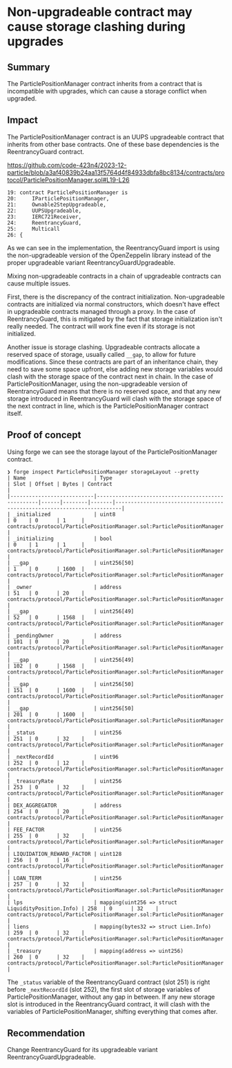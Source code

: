 # Non-upgradeable contract may cause storage clashing during upgrades

## Summary

The ParticlePositionManager contract inherits from a contract that is incompatible with upgrades, which can cause a storage conflict when upgraded.

## Impact

The ParticlePositionManager contract is an UUPS upgradeable contract that inherits from other base contracts. One of these base dependencies is the ReentrancyGuard contract.

https://github.com/code-423n4/2023-12-particle/blob/a3af40839b24aa13f5764d4f84933dbfa8bc8134/contracts/protocol/ParticlePositionManager.sol#L19-L26

```solidity
19: contract ParticlePositionManager is
20:     IParticlePositionManager,
21:     Ownable2StepUpgradeable,
22:     UUPSUpgradeable,
23:     IERC721Receiver,
24:     ReentrancyGuard,
25:     Multicall
26: {
```

As we can see in the implementation, the ReentrancyGuard import is using the non-upgradeable version of the OpenZeppelin library instead of the proper upgradeable variant ReentrancyGuardUpgradeable. 

Mixing non-upgradeable contracts in a chain of upgradeable contracts can cause multiple issues. 

First, there is the discrepancy of the contract initialization. Non-upgradeable contracts are initialized via normal constructors, which doesn't have effect in upgradeable contracts managed through a proxy. In the case of ReentrancyGuard, this is mitigated by the fact that storage initialization isn't really needed. The contract will work fine even if its storage is not initialized.

Another issue is storage clashing. Upgradeable contracts allocate a reserved space of storage, usually called `__gap`, to allow for future modifications. Since these contracts are part of an inheritance chain, they need to save some space upfront, else adding new storage variables would clash with the storage space of the contract next in chain. In the case of ParticlePositionManager, using the non-upgradeable version of ReentrancyGuard means that there is no reserved space, and that any new storage introduced in ReentrancyGuard will clash with the storage space of the next contract in line, which is the ParticlePositionManager contract itself.

## Proof of concept

Using forge we can see the storage layout of the ParticlePositionManager contract.

```text
❯ forge inspect ParticlePositionManager storageLayout --pretty
| Name                      | Type                                              | Slot | Offset | Bytes | Contract                                                               |
|---------------------------|---------------------------------------------------|------|--------|-------|------------------------------------------------------------------------|
| _initialized              | uint8                                             | 0    | 0      | 1     | contracts/protocol/ParticlePositionManager.sol:ParticlePositionManager |
| _initializing             | bool                                              | 0    | 1      | 1     | contracts/protocol/ParticlePositionManager.sol:ParticlePositionManager |
| __gap                     | uint256[50]                                       | 1    | 0      | 1600  | contracts/protocol/ParticlePositionManager.sol:ParticlePositionManager |
| _owner                    | address                                           | 51   | 0      | 20    | contracts/protocol/ParticlePositionManager.sol:ParticlePositionManager |
| __gap                     | uint256[49]                                       | 52   | 0      | 1568  | contracts/protocol/ParticlePositionManager.sol:ParticlePositionManager |
| _pendingOwner             | address                                           | 101  | 0      | 20    | contracts/protocol/ParticlePositionManager.sol:ParticlePositionManager |
| __gap                     | uint256[49]                                       | 102  | 0      | 1568  | contracts/protocol/ParticlePositionManager.sol:ParticlePositionManager |
| __gap                     | uint256[50]                                       | 151  | 0      | 1600  | contracts/protocol/ParticlePositionManager.sol:ParticlePositionManager |
| __gap                     | uint256[50]                                       | 201  | 0      | 1600  | contracts/protocol/ParticlePositionManager.sol:ParticlePositionManager |
| _status                   | uint256                                           | 251  | 0      | 32    | contracts/protocol/ParticlePositionManager.sol:ParticlePositionManager |
| _nextRecordId             | uint96                                            | 252  | 0      | 12    | contracts/protocol/ParticlePositionManager.sol:ParticlePositionManager |
| _treasuryRate             | uint256                                           | 253  | 0      | 32    | contracts/protocol/ParticlePositionManager.sol:ParticlePositionManager |
| DEX_AGGREGATOR            | address                                           | 254  | 0      | 20    | contracts/protocol/ParticlePositionManager.sol:ParticlePositionManager |
| FEE_FACTOR                | uint256                                           | 255  | 0      | 32    | contracts/protocol/ParticlePositionManager.sol:ParticlePositionManager |
| LIQUIDATION_REWARD_FACTOR | uint128                                           | 256  | 0      | 16    | contracts/protocol/ParticlePositionManager.sol:ParticlePositionManager |
| LOAN_TERM                 | uint256                                           | 257  | 0      | 32    | contracts/protocol/ParticlePositionManager.sol:ParticlePositionManager |
| lps                       | mapping(uint256 => struct LiquidityPosition.Info) | 258  | 0      | 32    | contracts/protocol/ParticlePositionManager.sol:ParticlePositionManager |
| liens                     | mapping(bytes32 => struct Lien.Info)              | 259  | 0      | 32    | contracts/protocol/ParticlePositionManager.sol:ParticlePositionManager |
| _treasury                 | mapping(address => uint256)                       | 260  | 0      | 32    | contracts/protocol/ParticlePositionManager.sol:ParticlePositionManager |
```

The `_status` variable of the ReentrancyGuard contract (slot 251) is right before `_nextRecordId` (slot 252), the first slot of storage variables of ParticlePositionManager, without any gap in between. If any new storage slot is introduced in the ReentrancyGuard contract, it will clash with the variables of ParticlePositionManager, shifting everything that comes after.

## Recommendation

Change ReentrancyGuard for its upgradeable variant ReentrancyGuardUpgradeable.

